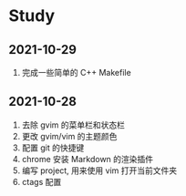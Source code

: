 # Study

## 2021-10-29

1. 完成一些简单的 C++ Makefile

## 2021-10-28

1. 去除 gvim 的菜单栏和状态栏
1. 更改 gvim/vim 的主题颜色
1. 配置 git 的快捷键
1. chrome 安装 Markdown 的渲染插件
1. 编写 project, 用来使用 vim 打开当前文件夹 
1. ctags 配置


